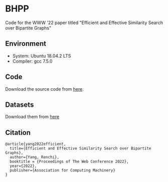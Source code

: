 # BHPP
Code for the WWW '22 paper titled "Efficient and Effective Similarity Search over Bipartite Graphs"

## Environment
- System: Ubuntu 18.04.2 LTS
- Compiler: gcc 7.5.0

## Code
Download the source code from [here](https://github.com/AnryYang/ApproxBHPP/releases).

## Datasets
Download them from [here](https://renchi.ac.cn/datasets)

## Citation
```
@article{yang2022efficient,
  title={Efficient and Effective Similarity Search over Bipartite Graphs},
  author={Yang, Renchi},
  booktitle = {Proceedings of The Web Conference 2022},
  year={2022},
  publisher={Association for Computing Machinery}
}
```

